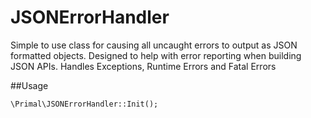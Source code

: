 JSONErrorHandler
========

Simple to use class for causing all uncaught errors to output as JSON formatted objects.  Designed to help with error reporting when building JSON APIs.  Handles Exceptions, Runtime Errors and Fatal Errors

##Usage

    \Primal\JSONErrorHandler::Init();
    
